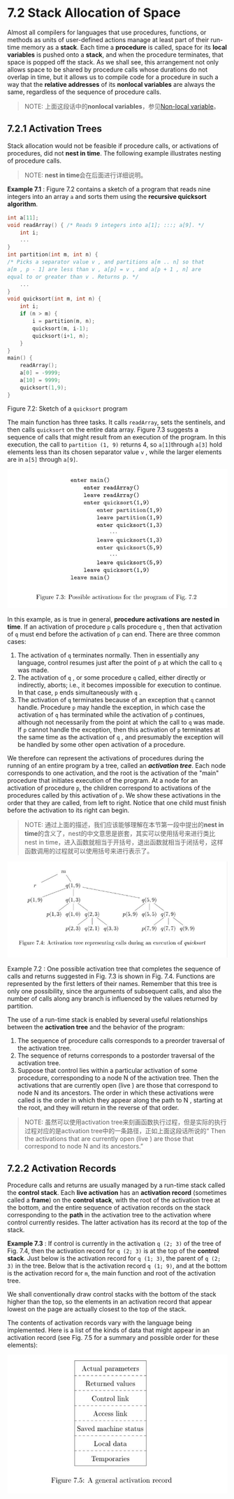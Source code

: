 # 7.2 Stack Allocation of Space

Almost all compilers for languages that use procedures, functions, or methods as units of user-defined actions manage at least part of their run-time memory as a **stack**. Each time a **procedure** is called, space for its **local variables** is pushed onto a **stack**, and when the procedure terminates, that space is popped
off the stack. As we shall see, this arrangement not only allows space to be shared by procedure calls whose durations do not overlap in time, but it allows us to compile code for a procedure in such a way that the **relative addresses** of its **nonlocal variables** are always the same, regardless of the sequence of procedure calls.

> NOTE: 上面这段话中的**nonlocal variables**，参见[Non-local variable](https://en.wikipedia.org/wiki/Non-local_variable)。

## 7.2.1 Activation Trees

Stack allocation would not be feasible if procedure calls, or activations of procedures, did not **nest in time**. The following example illustrates nesting of procedure calls.

> NOTE: **nest in time**会在后面进行详细说明。

**Example 7.1** : Figure 7.2 contains a sketch of a program that reads nine integers into an array `a` and sorts them using the **recursive quicksort algorithm**.

```c
int a[11];
void readArray() { /* Reads 9 integers into a[1]; :::; a[9]. */
    int i;
    ...
}
int partition(int m, int n) {
/* Picks a separator value v , and partitions a[m .. n] so that
a[m , p - 1] are less than v , a[p] = v , and a[p + 1 , n] are
equal to or greater than v . Returns p. */
	...
}
void quicksort(int m, int n) {
    int i;
    if (n > m) {
	    i = partition(m, n);
    	quicksort(m, i-1);
    	quicksort(i+1, n);
	}
}
main() {
    readArray();
    a[0] = -9999;
    a[10] = 9999;
    quicksort(1,9);
}
```

Figure 7.2: Sketch of a `quicksort` program

The main function has three tasks. It calls `readArray`, sets the sentinels, and then calls `quicksort` on the entire data array. Figure 7.3 suggests a sequence of calls that might result from an execution of the program. In this execution, the call to `partition (1, 9)` returns 4, so `a[1]`through `a[3]` hold elements less than its chosen separator value `v` , while the larger elements are in `a[5]` through `a[9]`. 

![](Figure-7.3-Possible-activations-for-the-program-of-Fig-7.2.jpg)



In this example, as is true in general, **procedure activations are nested in time**. If an activation of procedure `p` calls procedure `q` , then that activation of `q` must end before the activation of `p` can end. There are three common cases:

1. The activation of `q` terminates normally. Then in essentially any language, control resumes just after the point of `p` at which the call to `q` was made.
2. The activation of `q` , or some procedure `q` called, either directly or indirectly, aborts; i.e., it becomes impossible for execution to continue. In that case, `p` ends simultaneously with `q` .
3. The activation of `q` terminates because of an exception that `q` cannot handle. Procedure `p` may handle the exception, in which case the activation of `q` has terminated while the activation of `p` continues, although not necessarily from the point at which the call to `q` was made. If `p` cannot handle
   the exception, then this activation of `p` terminates at the same time as the activation of `q` , and presumably the exception will be handled by some other open activation of a procedure.

We therefore can represent the activations of procedures during the running of an entire program by a tree, called an ***activation tree***. Each node corresponds to one activation, and the root is the activation of the "main" procedure that initiates execution of the program. At a node for an activation of procedure `p`,
the children correspond to activations of the procedures called by this activation of `p`. We show these activations in the order that they are called, from left to right. Notice that one child must finish before the activation to its right can begin.

> NOTE: 通过上面的描述，我们应该能够理解在本节第一段中提出的**nest in time**的含义了，nest的中文意思是嵌套，其实可以使用括号来进行类比nest in time，进入函数就相当于开括号，退出函数就相当于闭括号，这样函数调用的过程就可以使用括号来进行表示了。





![](./Figure-7.4-Activation-tree-representing-calls-during-an-execution-of-quicksort.jpg)

Example 7.2 : One possible activation tree that completes the sequence of calls and returns suggested in Fig. 7.3 is shown in Fig. 7.4. Functions are represented by the first letters of their names. Remember that this tree is only one possibility, since the arguments of subsequent calls, and also the number of calls along any branch is influenced by the values returned by partition. 

The use of a run-time stack is enabled by several useful relationships between the **activation tree** and the behavior of the program:

1. The sequence of procedure calls corresponds to a preorder traversal of the activation tree.
2. The sequence of returns corresponds to a postorder traversal of the activation tree.
3. Suppose that control lies within a particular activation of some procedure, corresponding to a node N of the activation tree. Then the activations that are currently open (live ) are those that correspond to node N and its ancestors. The order in which these activations were called is the order in which they appear along the path to N , starting at the root, and they will return in the reverse of that order.

> NOTE: 虽然可以使用activation tree来刻画函数执行过程，但是实际的执行过程对应的是activation tree中的一条路径，正如上面这段话所说的“ Then the activations that are currently open (live ) are those that correspond to node N and its ancestors.”

## 7.2.2 Activation Records

Procedure calls and returns are usually managed by a run-time stack called the **control stack**. Each **live activation** has an **activation record** (sometimes called a **frame**) on the **control stack**, with the root of the activation tree at the bottom, and the entire sequence of activation records on the stack corresponding to the **path** in the activation tree to the activation where control currently resides. The latter activation has its record at the top of the stack.

**Example 7.3** : If control is currently in the activation `q (2; 3)` of the tree of Fig. 7.4, then the activation record for `q (2; 3)` is at the top of the **control stack**. Just below is the activation record for `q (1; 3)`, the parent of `q (2; 3)` in the tree. Below that is the activation record `q (1; 9)`, and at the bottom is the activation record for `m`, the main function and root of the activation tree.

We shall conventionally draw control stacks with the bottom of the stack higher than the top, so the elements in an activation record that appear lowest on the page are actually closest to the top of the stack.

The contents of activation records vary with the language being implemented. Here is a list of the kinds of data that might appear in an activation record (see Fig. 7.5 for a summary and possible order for these elements):

![](./Figure-7.5-A-general-activation-record.jpg)

